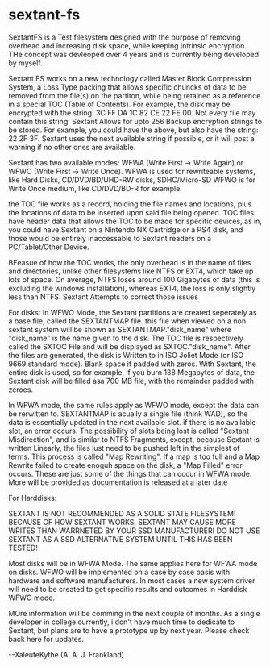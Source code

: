 # sextant-fs
SextantFS is a Test filesystem designed with the purpose of removing overhead and increasing disk space, while keeping intrinsic encryption. THe concept was devleoped over 4 years and is currently being developed by myself.

Sextant FS works on a new technology called Master Block Compression System, a Loss Type packing that allows specific chuncks of data to be removed from the file(s) on the partiton, while being retained as a reference in a special TOC (Table of Contents). For example, the disk may be encrypted with the string: 3C FF DA 1C 82 CE 22 FE 00. Not every file may contain this string. Sextant Allows for upto 256 Backup encryption strings to be stored. For example, you could have the above, but also have the string: 22 2F 3F. Sextant uses the next available string if possible, or it will post a warning if no other ones are available.

Sextant has two available modes: WFWA (Write First -> Write Again) or WFWO (Write First -> Write Once).
WFWA is used for rewriteable systems, like Hard Disks, CD/DVD/BD/UHD-RW disks, SDHC/Micro-SD
WFWO is for Write Once medium, like CD/DVD/BD-R for example.

the TOC file works as a record, holding the file names and locations, plus the locations of data to be inserted upon said file being opened. TOC files  have header data that allows the TOC to be made for specific devices, as in, you could have Sextant on a Nintendo NX Cartridge or a PS4 disk, and those would be entirely inaccessable to Sextant readers on a PC/Tablet/Other Device.

BEeasue of how the TOC works, the only overhead is in the name of files and directories, unlike other filesystems like NTFS or EXT4, which take up lots of space.  On average, NTFS loses around 100 Gigabytes of data (this is excluding the windows installation), whereas EXT4, the loss is only slightly less than NTFS. Sextant Attempts to correct those issues

For disks:
In WFWO Mode, the Sextant partitions are created seperately as a base file, called the SEXTANTMAP file. this file when viewed on a non sextant system will be shown as SEXTANTMAP."disk_name" where "disk_name" is the name given to the disk. The TOC file is respectively called the SXTOC File and will be displayed as SXTOC."disk_name". After the files are generated, the disk is Written to in ISO Joliet Mode (or ISO 9669 standard mode). Blank space if padded with zeros. With Sextant, the entire disk is used, so for example, if you burn 138 Megabytes of data, the Sextant disk will be filled asa 700 MB file, with the remainder padded with zeroes.

In WFWA mode, the same rules apply as WFWO mode, except the data can be rerwitten to. SEXTANTMAP is acually a single file (think WAD), so the data is essentially updated in the next available slot. if there is no available slot, an error occurs. The possibility of slots being lost is called "Sextant Misdirection", and is similar to NTFS Fragments, except, because Sextant is written Linearly, the files just need to be pushed left in the simplest of terms. This process is called "Map Rewriting". If a map is too full and a Map Rewrite failed to create enoguh space on the disk, a "Map Filled" error occurs. These are just some of the things that can occur in WFWA mode. More will be provided as documentation is released at a later date

For Harddisks:

SEXTANT IS NOT RECOMMENDED AS A SOLID STATE FILESYSTEM! BECAUSE OF HOW SEXTANT WORKS, SEXTANT MAY CAUSE MORE WRITES THAN WARRNETED BY YOUR SSD MANUFACTURER! DO NOT USE SEXTANT AS A SSD ALTERNATIVE SYSTEM UNTIL THIS HAS BEEN TESTED!

Most disks will be in WFWA Mode. The same applies here for WFWA mode on disks. WFWO will be implemented on a case by case basis with hardware and software manufacturers. In most cases a new system driver will need to be created to get specific results and outcomes in Harddisk WFWO mode.

MOre information will be comming in the next couple of months. As a single developer in college currently, i don't have much time to dedicate to Sextant, but plans are to have a prototype up by next year. Please check back here for updates.

--XaleuteKythe (A. A. J. Frankland)
